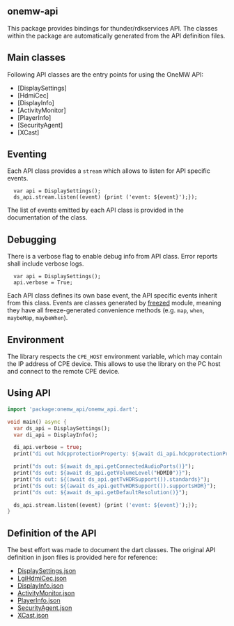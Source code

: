 ## onemw-api
This package provides bindings for thunder/rdkservices API. The classes within the package are automatically generated
from the API definition files.

## Main classes
Following API classes are the entry points for using the OneMW API:
- [DisplaySettings]
- [HdmiCec]
- [DisplayInfo]
- [ActivityMonitor]
- [PlayerInfo]
- [SecurityAgent]
- [XCast]

## Eventing
Each API class provides a `stream` which allows to listen for API specific events.
```
  var api = DisplaySettings();
  ds_api.stream.listen((event) {print ('event: ${event}');});
```

The list of events emitted by each API class is provided in the documentation of the class.


## Debugging
There is a verbose flag to enable debug info from API class. Error reports shall include verbose logs.
```
  var api = DisplaySettings();
  api.verbose = True;
```

Each API class defines its own base event, the API specific events inherit from this class. Events are classes generated
by [freezed](https://pub.dev/packages/freezed) module, meaning they have all freeze-generated convenience methods (e.g. `map`, `when`, `maybeMap`, `maybeWhen`).

## Environment
The library respects the `CPE_HOST` environment variable, which may contain the IP address of CPE device. This allows to
use the library on the PC host and connect to the remote CPE device.


## Using API
```dart
import 'package:onemw_api/onemw_api.dart';

void main() async {
  var ds_api = DisplaySettings();
  var di_api = DisplayInfo();

  di_api.verbose = true;
  print("di out hdcpprotectionProperty: ${await di_api.hdcpprotectionProperty()}");

  print("ds out: ${await ds_api.getConnectedAudioPorts()}");
  print("ds out: ${await ds_api.getVolumeLevel("HDMI0")}");
  print("ds out: ${(await ds_api.getTvHDRSupport()).standards}");
  print("ds out: ${(await ds_api.getTvHDRSupport()).supportsHDR}");
  print("ds out: ${await ds_api.getDefaultResolution()}");

  ds_api.stream.listen((event) {print ('event: ${event}');});
}
```

## Definition of the API
The best effort was made to document the dart classes. The original API definition in json files is provided here for reference:
 * [DisplaySettings.json](https://github.com/LibertyGlobal/rdkservices/blob/lgi-main-20210920/LgiDisplaySettings/LgiDisplaySettings.json)
 * [LgiHdmiCec.json](https://github.com/LibertyGlobal/rdkservices/blob/lgi-main-20210920/LgiHdmiCec/LgiHdmiCec.json)
 * [DisplayInfo.json](https://github.com/LibertyGlobal/rdkservices/blob/lgi-main-20210920/DisplayInfo/DisplayInfo.json)
 * [ActivityMonitor.json](https://github.com/LibertyGlobal/rdkservices/blob/lgi-main-20210920/ActivityMonitor/ActivityMonitor.json)
 * [PlayerInfo.json](https://github.com/LibertyGlobal/rdkservices/blob/lgi-main-20210920/PlayerInfo/PlayerInfo.json)
 * [SecurityAgent.json](https://github.com/LibertyGlobal/rdkservices/blob/lgi-main-20210920/SecurityAgent/SecurityAgent.json)
 * [XCast.json](https://github.com/LibertyGlobal/rdkservices/blob/lgi-main-20210920/XCast/XCast.json)



